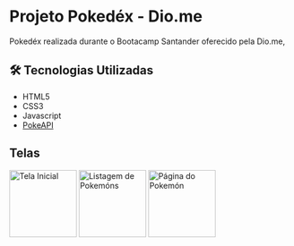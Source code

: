 # Projeto Pokedéx - Dio.me
Pokedéx realizada durante o Bootacamp Santander oferecido pela Dio.me,

## 🛠 Tecnologias Utilizadas
* HTML5
* CSS3
* Javascript
* [PokeAPI](https://pokeapi.co/api/v2/)

## Telas
<img src="https://media.discordapp.net/attachments/929069726372597815/1143715455220060251/image.png?width=205&height=446" alt="Tela Inicial" width="120px"/>
<img src="https://media.discordapp.net/attachments/929069726372597815/1143715516842770492/image.png?width=208&height=451" alt="Listagem de Pokemóns" width="120px"/>
<img src="https://media.discordapp.net/attachments/929069726372597815/1143715610946179152/image.png?width=207&height=450" alt="Página do Pokemón" width="120px"/>
